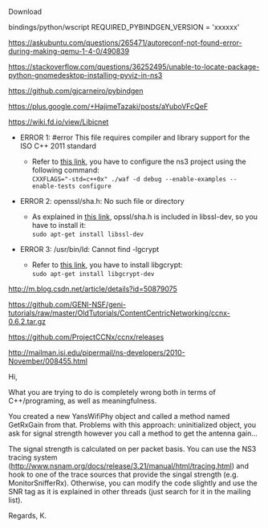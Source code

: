 Download 

bindings/python/wscript
REQUIRED_PYBINDGEN_VERSION = 'xxxxxx'

https://askubuntu.com/questions/265471/autoreconf-not-found-error-during-making-qemu-1-4-0/490839

https://stackoverflow.com/questions/36252495/unable-to-locate-package-python-gnomedesktop-installing-pyviz-in-ns3

https://github.com/gjcarneiro/pybindgen

https://plus.google.com/+HajimeTazaki/posts/aYuboVFcQeF

https://wiki.fd.io/view/Libicnet

- ERROR 1: #error This file requires compiler and library support for the ISO C++ 2011 standard
	- Refer to [this link][cxx11], you have to configure the ns3 project using the following command:  
`CXXFLAGS="-std=c++0x" ./waf -d debug --enable-examples --enable-tests configure`

- ERROR 2: openssl/sha.h: No such file or directory
	- As explained in [this link][openssl], opssl/sha.h is included in libssl-dev, so you have to install it:  
`sudo apt-get install libssl-dev`

- ERROR 3: /usr/bin/ld: Cannot find -lgcrypt
	- Refer to [this link][libgcrypt], you have to install libgcrypt:  
`sudo apt-get install libgcrypt-dev`

[cxx11]: http://stackoverflow.com/questions/36379632/error-in-program-saying-this-file-requires-compiler-and-library-support-for-the
[openssl]: https://unix.stackexchange.com/questions/87458/make-fatal-error-openssl-sha-h-no-such-file-or-directory
[libgcrypt]: http://stackoverflow.com/questions/7150323/configure-unable-to-find-libgcrypt

http://m.blog.csdn.net/article/details?id=50879075


https://github.com/GENI-NSF/geni-tutorials/raw/master/OldTutorials/ContentCentricNetworking/ccnx-0.6.2.tar.gz

https://github.com/ProjectCCNx/ccnx/releases

http://mailman.isi.edu/pipermail/ns-developers/2010-November/008455.html

Hi,

What you are trying to do is completely wrong both in terms of C++/programing, as well as meaningfulness.

You created a new YansWifiPhy object and called a method named GetRxGain from that.
Problems with this approach: uninitialized object, you ask for signal strength however you call a method to get the antenna gain...

The signal strength is calculated on per packet basis. You can use the NS3 tracing system (http://www.nsnam.org/docs/release/3.21/manual/html/tracing.html) and hook to one of the trace sources that provide the singal strength (e.g. MonitorSnifferRx).
Otherwise, you can modify the code slightly and use the SNR tag as it is explained in other threads (just search for it in the mailing list).

Regards,
K.